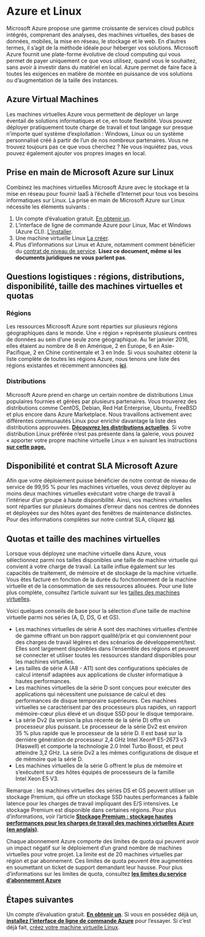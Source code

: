  <properties
   pageTitle="Azure et Linux | Microsoft Azure"
   description="Décrit les services de calcul, de stockage et de mise en réseau Azure à l’aide de machines virtuelles Linux."
   services="virtual-machines-linux"
   documentationCenter="virtual-machines-linux"
   authors="rickstercdn"
   manager="timlt"
   editor=""/>

<tags
   ms.service="virtual-machines-linux"
   ms.devlang="NA"
   ms.topic="article"
   ms.tgt_pltfrm="vm-linux"
   ms.workload="infrastructure"
   ms.date="05/24/2016"
   ms.author="rclaus"/>

# Azure et Linux
Microsoft Azure propose une gamme croissante de services cloud publics intégrés, comprenant des analyses, des machines virtuelles, des bases de données, mobiles, la mise en réseau, le stockage et le web. En d’autres termes, il s’agit de la méthode idéale pour héberger vos solutions. Microsoft Azure fournit une plate-forme évolutive de cloud computing qui vous permet de payer uniquement ce que vous utilisez, quand vous le souhaitez, sans avoir à investir dans du matériel en local. Azure permet de faire face à toutes les exigences en matière de montée en puissance de vos solutions ou d’augmentation de la taille des instances.
 
## Azure Virtual Machines
Les machines virtuelles Azure vous permettent de déployer un large éventail de solutions informatiques et ce, en toute flexibilité. Vous pouvez déployer pratiquement toute charge de travail et tout langage sur presque n’importe quel système d’exploitation : Windows, Linux ou un système personnalisé créé à partir de l’un de nos nombreux partenaires. Vous ne trouvez toujours pas ce que vous cherchez ? Ne vous inquiétez pas, vous pouvez également ajouter vos propres images en local.
 
## Prise en main de Microsoft Azure sur Linux

Combinez les machines virtuelles Microsoft Azure avec le stockage et la mise en réseau pour fournir IaaS à l’échelle d’Internet pour tous vos besoins informatiques sur Linux. La prise en main de Microsoft Azure sur Linux nécessite les éléments suivants :

1. Un compte d’évaluation gratuit. [En obtenir un](https://azure.microsoft.com/pricing/free-trial/).
2. L’interface de ligne de commande Azure pour Linux, Mac et Windows (Azure CLI). [L’installer](../xplat-cli-install.md).
3. Une machine virtuelle Linux [La créer](virtual-machines-linux-quick-create-cli.md).
4. Plus d’informations sur Linux et Azure, notamment comment bénéficier du [contrat de niveau de service](https://azure.microsoft.com/support/legal/sla/virtual-machines/v1_0/). **Lisez ce document, même si les documents juridiques ne vous parlent pas**.

## Questions logistiques : régions, distributions, disponibilité, taille des machines virtuelles et quotas
### Régions
Les ressources Microsoft Azure sont réparties sur plusieurs régions géographiques dans le monde. Une « région » représente plusieurs centres de données au sein d’une seule zone géographique. Au 1er janvier 2016, elles étaient au nombre de 8 en Amérique, 2 en Europe, 6 en Asie-Pacifique, 2 en Chine continentale et 3 en Inde. Si vous souhaitez obtenir la liste complète de toutes les régions Azure, nous tenons une liste des régions existantes et récemment annoncées **[ici](https://azure.microsoft.com/regions/)**.

### Distributions
Microsoft Azure prend en charge un certain nombre de distributions Linux populaires fournies et gérées par plusieurs partenaires. Vous trouverez des distributions comme CentOS, Debian, Red Hat Enterprise, Ubuntu, FreeBSD et plus encore dans Azure Marketplace. Nous travaillons activement avec différentes communautés Linux pour enrichir davantage la liste des distributions approuvées. **[Découvrez les distributions actuelles](virtual-machines-linux-endorsed-distros.md)**. Si votre distribution Linux préférée n’est pas présente dans la galerie, vous pouvez « apporter votre propre machine virtuelle Linux » en suivant les instructions **[sur cette page.](virtual-machines-linux-create-upload-generic.md)**

## Disponibilité et contrat SLA Microsoft Azure
Afin que votre déploiement puisse bénéficier de notre contrat de niveau de service de 99,95 % pour les machines virtuelles, vous devez déployer au moins deux machines virtuelles exécutant votre charge de travail à l’intérieur d’un groupe à haute disponibilité. Ainsi, vos machines virtuelles sont réparties sur plusieurs domaines d’erreur dans nos centres de données et déployées sur des hôtes ayant des fenêtres de maintenance distinctes. Pour des informations complètes sur notre contrat SLA, cliquez **[ici](https://azure.microsoft.com/support/legal/sla/virtual-machines/v1_0/)**.

## Quotas et taille des machines virtuelles
Lorsque vous déployez une machine virtuelle dans Azure, vous sélectionnez parmi nos tailles disponibles une taille de machine virtuelle qui convient à votre charge de travail. La taille influe également sur les capacités de traitement, de mémoire et de stockage de la machine virtuelle. Vous êtes facturé en fonction de la durée du fonctionnement de la machine virtuelle et de la consommation de ses ressources allouées. Pour une liste plus complète, consultez l’article suivant sur les [tailles des machines virtuelles](virtual-machines-linux-sizes.md).

Voici quelques conseils de base pour la sélection d’une taille de machine virtuelle parmi nos séries (A, D, DS, G et GS).

* Les machines virtuelles de série A sont des machines virtuelles d’entrée de gamme offrant un bon rapport qualité/prix et qui conviennent pour des charges de travail légères et des scénarios de développement/test. Elles sont largement disponibles dans l’ensemble des régions et peuvent se connecter et utiliser toutes les ressources standard disponibles pour les machines virtuelles.
* Les tailles de série A (A8 - A11) sont des configurations spéciales de calcul intensif adaptées aux applications de cluster informatique à hautes performances.
* Les machines virtuelles de la série D sont conçues pour exécuter des applications qui nécessitent une puissance de calcul et des performances de disque temporaire supérieures. Ces machines virtuelles se caractérisent par des processeurs plus rapides, un rapport mémoire-cœur plus élevé et un disque SSD pour le disque temporaire. 
* La série Dv2 (la version la plus récente de la série D) offre un processeur plus puissant. Le processeur de la série Dv2 est environ 35 % plus rapide que le processeur de la série D. Il est basé sur la dernière génération de processeur 2,4 GHz Intel Xeon® E5-2673 v3 (Haswell) et comporte la technologie 2.0 Intel Turbo Boost, et peut atteindre 3,2 GHz. La série Dv2 a les mêmes configurations de disque et de mémoire que la série D.
* Les machines virtuelles de la série G offrent le plus de mémoire et s’exécutent sur des hôtes équipés de processeurs de la famille Intel Xeon E5 V3.

Remarque : les machines virtuelles des séries DS et GS peuvent utiliser un stockage Premium, qui offre un stockage SSD hautes performances à faible latence pour les charges de travail impliquant des E/S intensives. Le stockage Premium est disponible dans certaines régions. Pour plus d’informations, voir l’article **[Stockage Premium : stockage hautes performances pour les charges de travail des machines virtuelles Azure (en anglais)](../storage/storage-premium-storage.md)**.

Chaque abonnement Azure comporte des limites de quota qui peuvent avoir un impact négatif sur le déploiement d’un grand nombre de machines virtuelles pour votre projet. La limite est de 20 machines virtuelles par région et par abonnement. Ces limites de quota peuvent être augmentées en soumettant un ticket de support demandant leur hausse. Pour plus d’informations sur les limites de quota, consultez **[les limites du service d’abonnement Azure](../azure-subscription-service-limits.md)**

## Étapes suivantes

Un compte d’évaluation gratuit. **[En obtenir un](https://azure.microsoft.com/pricing/free-trial/)**. Si vous en possédez déjà un, **[installez l’interface de ligne de commande Azure](../xplat-cli-install.md)** pour l’essayer. Si c’est déjà fait, [créez votre machine virtuelle Linux](virtual-machines-linux-quick-create-cli.md).

<!---HONumber=AcomDC_0601_2016-->